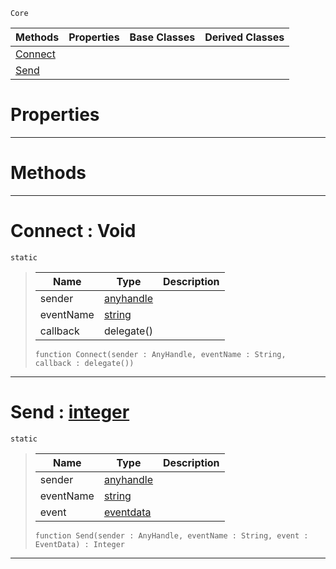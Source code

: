  `Core`

|Methods|Properties|Base Classes|Derived Classes|
|---|---|---|---|
|[ Connect](https://github.com/zeroengineteam/ZeroDocs/blob/master/code_reference/zilch_base_types/events.markdown#connect-void)| | | |
|[ Send](https://github.com/zeroengineteam/ZeroDocs/blob/master/code_reference/zilch_base_types/events.markdown#send-zero-engine-documen)| | | |


 #  Properties


---  
 #  Methods


---  
 #  Connect : Void

 `static`

> 
> |Name|Type|Description|
> |---|---|---|
> |sender|[anyhandle](https://github.com/zeroengineteam/ZeroDocs/blob/master/code_reference/zilch_base_types/anyhandle.markdown)| |
> |eventName|[string](https://github.com/zeroengineteam/ZeroDocs/blob/master/code_reference/zilch_base_types/string.markdown)| |
> |callback|delegate()| |
> ``` lang=cpp, name=Zilch
> function Connect(sender : AnyHandle, eventName : String, callback : delegate())
> ``` 


---  
 #  Send : [integer](https://github.com/zeroengineteam/ZeroDocs/blob/master/code_reference/zilch_base_types/integer.markdown)

 `static`

> 
> |Name|Type|Description|
> |---|---|---|
> |sender|[anyhandle](https://github.com/zeroengineteam/ZeroDocs/blob/master/code_reference/zilch_base_types/anyhandle.markdown)| |
> |eventName|[string](https://github.com/zeroengineteam/ZeroDocs/blob/master/code_reference/zilch_base_types/string.markdown)| |
> |event|[eventdata](https://github.com/zeroengineteam/ZeroDocs/blob/master/code_reference/zilch_base_types/eventdata.markdown)| |
> ``` lang=cpp, name=Zilch
> function Send(sender : AnyHandle, eventName : String, event : EventData) : Integer
> ``` 


---  
 

 